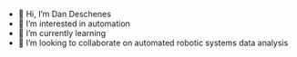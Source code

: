 - 👋 Hi, I’m Dan Deschenes
- 👀 I’m interested in automation
- 🌱 I’m currently learning 
- 💞️ I’m looking to collaborate on automated robotic systems data analysis 

<!---
ddesc-nightmare092/ddesc-nightmare092 is a ✨ special ✨ repository because its `README.md` (this file) appears on your GitHub profile.
You can click the Preview link to take a look at your changes.
--->
